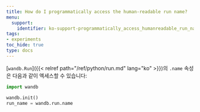 ```yaml
---
title: How do I programmatically access the human-readable run name?
menu:
  support:
    identifier: ko-support-programmatically_access_humanreadable_run_name
tags:
- experiments
toc_hide: true
type: docs
---
```


[`wandb.Run`]({{< relref path="/ref/python/run.md" lang="ko" >}})의 `.name` 속성은 다음과 같이 엑세스할 수 있습니다:

```python
import wandb

wandb.init()
run_name = wandb.run.name
```
